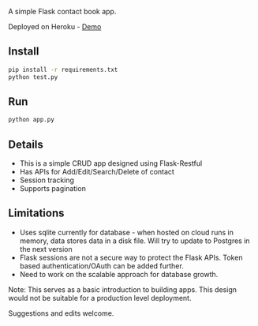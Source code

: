 A simple Flask contact book app.

Deployed on Heroku - [Demo](https://basic-contact-app.herokuapp.com)

## Install

```bash
pip install -r requirements.txt
python test.py
```
## Run

```bash
python app.py
```

## Details

* This is a simple CRUD app designed using Flask-Restful
* Has APIs for Add/Edit/Search/Delete of contact
* Session tracking 
* Supports pagination

## Limitations

* Uses sqlite currently for database - when hosted on cloud runs in memory, data stores data in a disk file. Will try to update to Postgres in the next version
* Flask sessions are not a secure way to protect the Flask APIs. Token based authentication/OAuth can be added further.
* Need to work on the scalable approach for database growth. 

Note: This serves as a basic introduction to building apps. This design would not be suitable for a production level deployment. 

Suggestions and edits welcome. 
